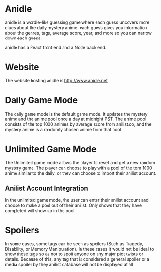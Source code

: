 # Anidle

anidle is a wordle-like guessing game where each guess uncovers more clues about the daily mystery anime. each guess gives you information about the genres, tags, average score, year, and more so you can narrow down each guess. 

anidle has a React front end and a Node back end.

# Website

The website hosting anidle is http://www.anidle.net

# Daily Game Mode

The daily game mode is the default game mode. It updates the mystery anime and the anime pool once a day at midnight PST. The anime pool consists of the top 1000 animes by average score from anilist.co, and the mystery anime is a randomly chosen anime from that pool

# Unlimited Game Mode

The Unlimited game mode allows the player to reset and get a new random mystery game. The player can choose to play with a pool of the tom 1000 anime similar to the daily, or they can choose to import their anilist account.

## Anilist Account Integration

In the unlimited game mode, the user can enter their anilist account and choose to make a pool out of their anilist. Only shows that they have completed will show up in the pool

# Spoilers

In some cases, some tags can be seen as spoilers (Such as Tragedy, Disability, or Memory Manipulation). In these cases it would not be ideal to show these tags so as not to spoil anyone on any major plot twists or details. Because of this, any tag that is considered a general spoiler or a media spoiler by they anilist database will not be displayed at all

